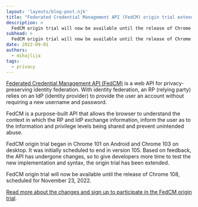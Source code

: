 ```yaml
---
layout: 'layouts/blog-post.njk'
title: "Federated Credential Management API (FedCM) origin trial extended"
description: >
  FedCM origin trial will now be available until the release of Chrome 107, scheduled for October 18, 2022.
subhead: >
  FedCM origin trial will now be available until the release of Chrome 107, scheduled for October 18, 2022. 
date: 2022-09-01
authors:
  - mihajlija
tags:
  - privacy
---
```


[Federated Credential Management API (FedCM)](/docs/privacy-sandbox/fedcm/)
is a web API for privacy-preserving identity federation. With identity
federation, an RP (relying party) relies on an IdP (identity provider) to
provide the user an account without requiring a new username and password.

FedCM is a purpose-built API that allows the browser to understand the context
in which the RP and IdP exchange information, inform the user as to the
information and privilege levels being shared and prevent unintended abuse.

FedCM origin trial began in Chrome 101 on Android and Chrome 103 on desktop. It
was initially scheduled to end in version 105. Based on feedback, the API has
undergone changes, so to give developers more time to test the new
implementation and syntax, the origin trial has been extended.

FedCM origin trial will now be available until the release of Chrome 108,
scheduled for November 23, 2022.

[Read more about the changes and sign up to participate in the FedCM origin trial](/blog/fedcm-origin-trial/).